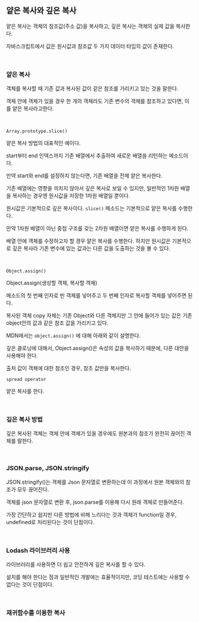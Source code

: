 ## 얕은 복사와 깊은 복사

얕은 복사는 객체의 참조값(주소 값)을 복사하고, 깊은 복사는 객체의 실제 값을 복사한다.

자바스크립트에서 값은 원시값과 참조값 두 가지 데이터 타입의 값이 존재한다.

<br />

### 얕은 복사

객체를 복사할 때 기존 값과 복사된 값이 같은 참조를 가리키고 있는 것을 말한다.

객체 안에 객체가 있을 경우 한 개의 객체라도 기존 변수의 객체를 참조하고 있다면, 이를 얕은 복사라고한다.

<br />

`Array.prototype.slice()`

얕은 복사 방법의 대표적인 예이다.

start부터 end 인덱스까지 기존 배열에서 추출하여 새로운 배열을 리턴하는 메소드이다.

만약 start와 end를 설정하지 않는다면, 기존 배열을 전체 얕은 복사한다.

기존 배열에는 영향을 끼치지 않아서 깊은 복사로 보일 수 있지만, 일반적인 1차원 배열을 복사하는 경우엔 원시값을 저장한 1차원 배열일 뿐이다.

원시값은 기본적으로 깊은 복사이다. `slice()` 메소드는 기본적으로 얕은 복사를 수행한다.

만약 1차원 배열이 아닌 중첩 구조를 갖는 2차원 배열이면 얕은 복사를 수행하게 된다.

배열 안에 객체를 수정하고자 할 경우 얕은 복사를 수행한다. 하지만 원시값은 기본적으로 깊은 복사라 기존 변수에 있는 값과는 다른 값을 도출하는 것을 볼 수 있다.

<br />

`Object.assign()`

Object.assign(생성할 객체, 복사할 객체)

메소드의 첫 번째 인자로 빈 객체를 넣어주고 두 번째 인자로 복사할 객체를 넣어주면 된다.

복사된 객체 copy 자체는 기존 Object와 다른 객체지만 그 안에 들어가 있는 값은 기존 object안의 값과 같은 참조 값을 가리키고 있다.

MDN에서는 `object.assign()` 에 대해 아래와 같이 설명한다.

깊은 클로닝에 대해서, Object.assign()은 속성의 값을 복사하기 때문에, 다른 대안을 사용해야 한다.

출처 값이 객체에 대한 참조인 경우, 참조 값만을 복사한다.

`spread operator`

얕은 복사를 한다.

<br />

### 깊은 복사 방법

깊은 복사된 객체는 객체 안에 객체가 있을 경우에도 원본과의 참조가 완전히 끊어진 객체를 말한다.

<br />

### JSON.parse, JSON.stringify

JSON.stringify()는 객체를 Json 문자열로 변환하는데 이 과정에서 원본 객체와의 참조가 모두 끊어진다.

객체를 json 문자열로 변환 후, json.parse를 이용해 다시 원래 객체로 만들어준다.

가장 간단하고 쉽지만 다른 방법에 비해 느리다는 것과 객체가 function일 경우, undefined로 처리된다는 것이 단점이다.

<br />

### Lodash 라이브러리 사용

라이브러리를 사용하면 더 쉽고 안전하게 깊은 복사를 할 수 있다.

설치를 해야 한다는 점과 일반적인 개발에는 효율적이지만, 코딩 테스트에는 사용할 수 없다는 것이 단점이다.

<br />

### 재귀함수를 이용한 복사
